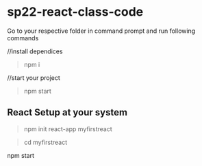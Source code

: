 # sp22-react-class-code
 
Go to your respective folder in command prompt and run following commands 

//install dependices
>npm i

//start your project
>npm start

## React Setup at your system

>npm init react-app myfirstreact

>cd myfirstreact

npm start